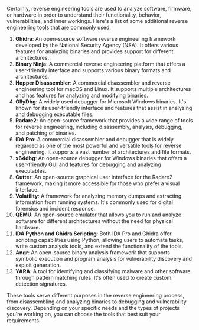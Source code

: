 Certainly, reverse engineering tools are used to analyze software, firmware, or hardware in order to understand their functionality, behavior, vulnerabilities, and inner workings. Here's a list of some additional reverse engineering tools that are commonly used:

1. **Ghidra**: An open-source software reverse engineering framework developed by the National Security Agency (NSA). It offers various features for analyzing binaries and provides support for different architectures.
2. **Binary Ninja**: A commercial reverse engineering platform that offers a user-friendly interface and supports various binary formats and architectures.
3. **Hopper Disassembler**: A commercial disassembler and reverse engineering tool for macOS and Linux. It supports multiple architectures and has features for analyzing and modifying binaries.
4. **OllyDbg**: A widely used debugger for Microsoft Windows binaries. It's known for its user-friendly interface and features that assist in analyzing and debugging executable files.
5. **Radare2**: An open-source framework that provides a wide range of tools for reverse engineering, including disassembly, analysis, debugging, and patching of binaries.
6. **IDA Pro**: A commercial disassembler and debugger that is widely regarded as one of the most powerful and versatile tools for reverse engineering. It supports a vast number of architectures and file formats.
7. **x64dbg**: An open-source debugger for Windows binaries that offers a user-friendly GUI and features for debugging and analyzing executables.
8. **Cutter**: An open-source graphical user interface for the Radare2 framework, making it more accessible for those who prefer a visual interface.
9. **Volatility**: A framework for analyzing memory dumps and extracting information from running systems. It's commonly used for digital forensics and incident response.
10. **QEMU**: An open-source emulator that allows you to run and analyze software for different architectures without the need for physical hardware.
11. **IDA Python and Ghidra Scripting**: Both IDA Pro and Ghidra offer scripting capabilities using Python, allowing users to automate tasks, write custom analysis tools, and extend the functionality of the tools.
12. **Angr**: An open-source binary analysis framework that supports symbolic execution and program analysis for vulnerability discovery and exploit generation.
13. **YARA**: A tool for identifying and classifying malware and other software through pattern matching rules. It's often used to create custom detection signatures.

These tools serve different purposes in the reverse engineering process, from disassembling and analyzing binaries to debugging and vulnerability discovery. Depending on your specific needs and the types of projects you're working on, you can choose the tools that best suit your requirements.